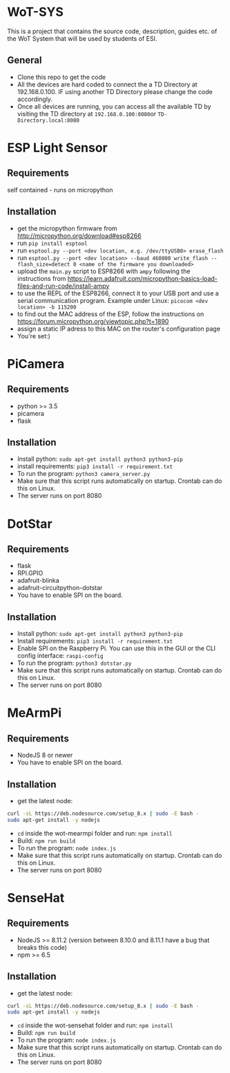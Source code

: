 # WoT-SYS

This is a project that contains the source code, description, guides etc. of the WoT System that will be used by students of ESI.

## General
- Clone this repo to get the code
- All the devices are hard coded to connect the a TD Directory at 192.168.0.100. IF using another TD Directory please change the code accordingly. 
- Once all devices are running, you can access all the available TD by visiting the TD directory at `192.168.0.100:8080`or `TD-Directory.local:8080`

# ESP Light Sensor

## Requirements

self contained - runs on micropython

## Installation
- get the micropython firmware from http://micropython.org/download#esp8266
- run `pip install esptool`
- run `esptool.py --port <dev location, e.g. /dev/ttyUSB0> erase_flash`
- run `esptool.py --port <dev location> --baud 460800 write_flash --flash_size=detect 0 <name of the firmware you downloaded>`
- upload the `main.py` script to ESP8266 with `ampy` following the instructions from https://learn.adafruit.com/micropython-basics-load-files-and-run-code/install-ampy
- to use the REPL of the ESP8266, connect it to your USB port and use a serial communication program. Example under Linux: `picocom <dev location> -b 115200`
- to find out the MAC address of the ESP, follow the instructions on https://forum.micropython.org/viewtopic.php?t=1890
- assign a static IP adress to this MAC on the router's configuration page
- You're set:)

# PiCamera

## Requirements
- python >= 3.5
- picamera
- flask

## Installation
- Install python: `sudo apt-get install python3 python3-pip`
- install requirements: `pip3 install -r requirement.txt`
- To run the program: `python3 camera_server.py`
- Make sure that this script runs automatically on startup. Crontab can do this on Linux.
- The server runs on port 8080

# DotStar

## Requirements
- flask
- RPI.GPIO
- adafruit-blinka
- adafruit-circuitpython-dotstar
- You have to enable SPI on the board.

## Installation
- Install python: `sudo apt-get install python3 python3-pip`
- Install requirements: `pip3 install -r requirement.txt`
- Enable SPI on the Raspberry Pi. You can use this in the GUI or the CLI config interface: `raspi-config`
- To run the program: `python3 dotstar.py`
- Make sure that this script runs automatically on startup. Crontab can do this on Linux.
- The server runs on port 8080

# MeArmPi

## Requirements
- NodeJS 8 or newer
- You have to enable SPI on the board.

## Installation
- get the latest node: 
```bash
curl -sL https://deb.nodesource.com/setup_8.x | sudo -E bash -
sudo apt-get install -y nodejs
```
- `cd` inside the wot-mearmpi folder and run: `npm install`
- Build: `npm run build`
- To run the program: `node index.js`
- Make sure that this script runs automatically on startup. Crontab can do this on Linux.
- The server runs on port 8080

# SenseHat

## Requirements
- NodeJS >= 8.11.2 (version between 8.10.0 and 8.11.1 have a bug that breaks this code)
- npm >= 6.5

## Installation
- get the latest node: 
```bash
curl -sL https://deb.nodesource.com/setup_8.x | sudo -E bash -
sudo apt-get install -y nodejs
```
- `cd` inside the wot-sensehat folder and run: `npm install`
- Build: `npm run build`
- To run the program: `node index.js`
- Make sure that this script runs automatically on startup. Crontab can do this on Linux.
- The server runs on port 8080